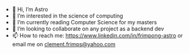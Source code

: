 - 👋 Hi, I’m Astro
- 👀 I’m interested in the science of computing
- 🌱 I’m currently reading Computer Science for my masters
- 💞️ I’m looking to collaborate on any project as a backend dev
- 📫 How to reach me: https://www.linkedin.com/in/frimpong-astro or email me on clement.frimps@yahoo.com

<!---
frimps-astro/frimps-astro is a ✨ special ✨ repository because its `README.md` (this file) appears on your GitHub profile.
You can click the Preview link to take a look at your changes.
--->

